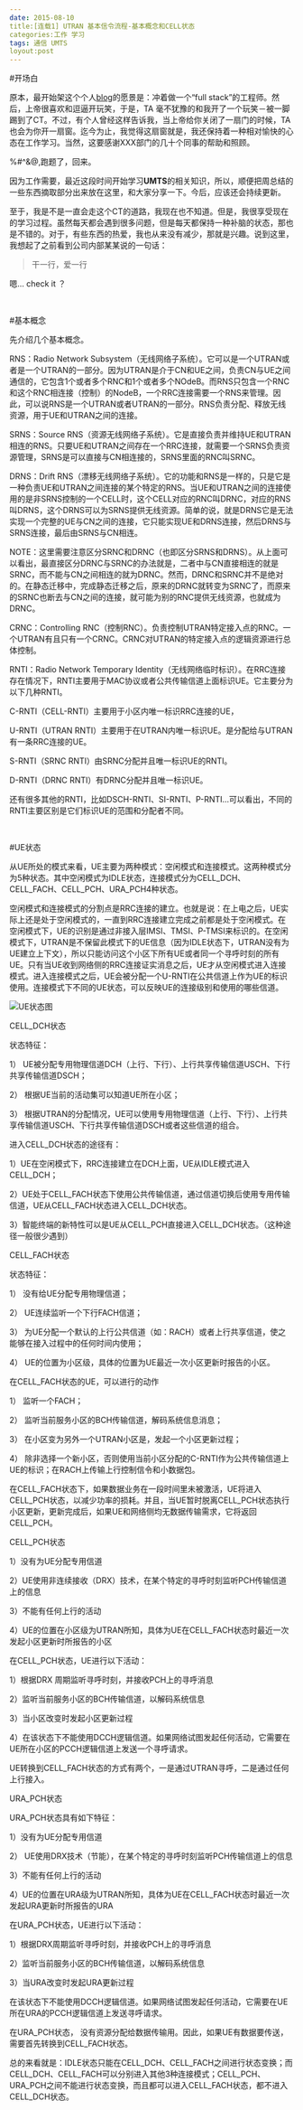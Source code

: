 ```yaml
---
date: 2015-08-10
title:[连载1] UTRAN 基本信令流程-基本概念和CELL状态
categories:工作 学习
tags: 通信 UMTS
loyout:post
---
```


#开场白

原本，最开始架这个个人[blog](http://www.cap0dom.com)的愿景是：冲着做一个“full stack”的工程师。然后，上帝很喜欢和逗逼开玩笑，于是，TA 毫不犹豫的和我开了一个玩笑－被一脚踢到了CT。不过，有个人曾经这样告诉我，当上帝给你关闭了一扇门的时候，TA 也会为你开一扇窗。迄今为止，我觉得这扇窗就是，我还保持着一种相对愉快的心态在工作学习。当然，这要感谢XXX部门的几十个同事的帮助和照顾。

%#^&@,跑题了，回来。

因为工作需要，最近这段时间开始学习**UMTS**的相关知识，所以，顺便把周总结的一些东西摘取部分出来放在这里，和大家分享一下。今后，应该还会持续更新。

至于，我是不是一直会走这个CT的道路，我现在也不知道。但是，我很享受现在的学习过程。虽然每天都会遇到很多问题，但是每天都保持一种补脑的状态，那也是不错的。对于，有些东西的热爱，我也从来没有减少，那就是兴趣。说到这里，我想起了之前看到公司内部某某说的一句话：

> 干一行，爱一行

嗯... check it ？

<br/>

#基本概念

先介绍几个基本概念。

RNS：Radio Network Subsystem（无线网络子系统）。它可以是一个UTRAN或者是一个UTRAN的一部分。因为UTRAN是介于CN和UE之间，负责CN与UE之间通信的，它包含1个或者多个RNC和1个或者多个NOdeB。而RNS只包含一个RNC和这个RNC相连接（控制）的NodeB，一个RRC连接需要一个RNS来管理。因此，可以说RNS是一个UTRAN或者UTRAN的一部分。RNS负责分配、释放无线资源，用于UE和UTRAN之间的连接。

SRNS：Source RNS（资源无线网络子系统）。它是直接负责并维持UE和UTRAN相连的RNS。只要UE和UTRAN之间存在一个RRC连接，就需要一个SRNS负责资源管理，SRNS是可以直接与CN相连接的，SRNS里面的RNC叫SRNC。

DRNS：Drift RNS（漂移无线网络子系统）。它的功能和RNS是一样的，只是它是一种负责UE和UTRAN之间连接的某个特定的RNS。当UE和UTRAN之间的连接使用的是非SRNS控制的一个CELL时，这个CELL对应的RNC叫DRNC，对应的RNS叫DRNS，这个DRNS可以为SRNS提供无线资源。简单的说，就是DRNS它是无法实现一个完整的UE与CN之间的连接，它只能实现UE和DRNS连接，然后DRNS与SRNS连接，最后由SRNS与CN相连。

NOTE：这里需要注意区分SRNC和DRNC（也即区分SRNS和DRNS）。从上面可以看出，最直接区分DRNC与SRNC的办法就是，二者中与CN直接相连的就是SRNC，而不能与CN之间相连的就为DRNC。然而，DRNC和SRNC并不是绝对的。在静态迁移中，完成静态迁移之后，原来的DRNC就转变为SRNC了，而原来的SRNC也断去与CN之间的连接，就可能为别的RNC提供无线资源，也就成为DRNC。

CRNC：Controlling RNC（控制RNC）。负责控制UTRAN特定接入点的RNC。一个UTRAN有且只有一个CRNC。CRNC对UTRAN的特定接入点的逻辑资源进行总体控制。

RNTI：Radio Network Temporary Identity（无线网络临时标识）。在RRC连接存在情况下，RNTI主要用于MAC协议或者公共传输信道上面标识UE。它主要分为以下几种RNTI。

C-RNTI（CELL-RNTI）主要用于小区内唯一标识RRC连接的UE，

U-RNTI（UTRAN RNTI）主要用于在UTRAN内唯一标识UE。是分配给与UTRAN有一条RRC连接的UE。

S-RNTI（SRNC RNTI）由SRNC分配并且唯一标识UE的RNTI。

D-RNTI（DRNC RNTI）有DRNC分配并且唯一标识UE。

还有很多其他的RNTI，比如DSCH-RNTI、SI-RNTI、P-RNTI…可以看出，不同的RNTI主要区别是它们标识UE的范围和分配者不同。

<br/>

#UE状态

从UE所处的模式来看，UE主要为两种模式：空闲模式和连接模式。这两种模式分为5种状态。其中空闲模式为IDLE状态，连接模式分为CELL_DCH、CELL_FACH、CELL_PCH、URA_PCH4种状态。

空闲模式和连接模式的分割点是RRC连接的建立。也就是说：在上电之后，UE实际上还是处于空闲模式的，一直到RRC连接建立完成之前都是处于空闲模式。在空闲模式下，UE的识别是通过非接入层IMSI、TMSI、P-TMSI来标识的。在空闲模式下，UTRAN是不保留此模式下的UE信息（因为IDLE状态下，UTRAN没有为UE建立上下文），所以只能访问这个小区下所有UE或者同一个寻呼时刻的所有UE。只有当UE收到网络侧的RRC连接证实消息之后，UE才从空闲模式进入连接模式。进入连接模式之后，UE会被分配一个U-RNTI在公共信道上作为UE的标识使用。连接模式下不同的UE状态，可以反映UE的连接级别和使用的哪些信道。

![UE状态图](http://7xj6ej.com1.z0.glb.clouddn.com/UE_STATE11.jpg)


CELL_DCH状态

状态特征：

1） UE被分配专用物理信道DCH（上行、下行）、上行共享传输信道USCH、下行共享传输信道DSCH；

2） 根据UE当前的活动集可以知道UE所在小区；

3） 根据UTRAN的分配情况，UE可以使用专用物理信道（上行、下行）、上行共享传输信道USCH、下行共享传输信道DSCH或者这些信道的组合。

进入CELL_DCH状态的途径有：

1）UE在空闲模式下，RRC连接建立在DCH上面，UE从IDLE模式进入CELL_DCH；

2）UE处于CELL_FACH状态下使用公共传输信道，通过信道切换后使用专用传输信道，UE从CELL_FACH状态进入CELL_DCH状态。

3）智能终端的新特性可以是UE从CELL_PCH直接进入CELL_DCH状态。（这种途径一般很少遇到）

CELL_FACH状态

 状态特征：

1） 没有给UE分配专用物理信道；

2） UE连续监听一个下行FACH信道；

3） 为UE分配一个默认的上行公共信道（如：RACH）或者上行共享信道，使之能够在接入过程中的任何时间内使用；

4） UE的位置为小区级，具体的位置为UE最近一次小区更新时报告的小区。

在CELL_FACH状态的UE，可以进行的动作

1） 监听一个FACH；

2） 监听当前服务小区的BCH传输信道，解码系统信息消息；

3） 在小区变为另外一个UTRAN小区是，发起一个小区更新过程；

4） 除非选择一个新小区，否则使用当前小区分配的C-RNTI作为公共传输信道上UE的标识；在RACH上传输上行控制信令和小数据包。

 在CELL_FACH状态下，如果数据业务在一段时间里未被激活，UE将进入CELL_PCH状态，以减少功率的损耗。并且，当UE暂时脱离CELL_PCH状态执行小区更新，更新完成后，如果UE和网络侧均无数据传输需求，它将返回CELL_PCH。

CELL_PCH状态

1）没有为UE分配专用信道

2）UE使用非连续接收（DRX）技术，在某个特定的寻呼时刻监听PCH传输信道上的信息

3）不能有任何上行的活动

4）UE的位置在小区级为UTRAN所知，具体为UE在CELL_FACH状态时最近一次发起小区更新时所报告的小区

在CELL_PCH状态，UE进行以下活动：

1）根据DRX 周期监听寻呼时刻，并接收PCH上的寻呼消息

2）监听当前服务小区的BCH传输信道，以解码系统信息

3）当小区改变时发起小区更新过程

4）在该状态下不能使用DCCH逻辑信道。如果网络试图发起任何活动，它需要在UE所在小区的PCCH逻辑信道上发送一个寻呼请求。

UE转换到CELL_FACH状态的方式有两个，一是通过UTRAN寻呼，二是通过任何上行接入。

URA_PCH状态

URA_PCH状态具有如下特征：

1）没有为UE分配专用信道

2） UE使用DRX技术（节能），在某个特定的寻呼时刻监听PCH传输信道上的信息

3）不能有任何上行的活动

4）UE的位置在URA级为UTRAN所知，具体为UE在CELL_FACH状态时最近一次发起URA更新时所报告的URA

在URA_PCH状态，UE进行以下活动：

1）根据DRX周期监听寻呼时刻，并接收PCH上的寻呼消息

2）监听当前服务小区的BCH传输信道，以解码系统信息

3）当URA改变时发起URA更新过程

在该状态下不能使用DCCH逻辑信道。如果网络试图发起任何活动，它需要在UE所在URA的PCCH逻辑信道上发送寻呼请求。

在URA_PCH状态， 没有资源分配给数据传输用。因此，如果UE有数据要传送，需要首先转换到CELL_FACH状态。

总的来看就是：IDLE状态只能在CELL_DCH、CELL_FACH之间进行状态变换；而CELL_DCH、CELL_FACH可以分别进入其他3种连接模式；CELL_PCH、URA_PCH之间不能进行状态变换，而且都可以进入CELL_FACH状态，都不进入CELL_DCH状态。


<br/>

